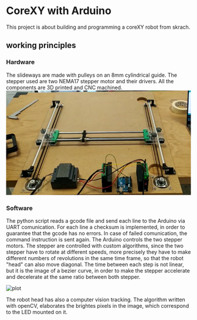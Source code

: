 # CoreXY with Arduino

This project is about building and programming a coreXY robot from skrach.

## working principles

### Hardware
The slideways are made with pulleys on an 8mm cylindrical guide. The stepper used are two NEMA17 stepper motor and their drivers. All the components are 3D printed and CNC machined.
![plot](img/CoreXY_1.png)

### Software
The python script reads a gcode file and send each line to the Arduino via UART comunication. For each line a checksum is implemented, in order to guarantee that the gcode has no errors. In case of failed comunication, the command instruction is sent again. The Arduino controls the two stepper motors. The stepper are controlled with custom algorithms, since the two stepper have to rotate at different speeds, more precisely they have to make different numbers of revolutions in the same time frame, so that the robot "head" can also move diagonal. The time between each step is not linear, but it is the image of a bezier curve, in order to make the stepper accelerate and decelerate at the same ratio between both stepper.

![plot](img/acceleratino_profile.png)

The robot head has also a computer vision tracking. The algorithm written with openCV, elaborates the brightes pixels in the image, which correspond to the LED mounted on it.
